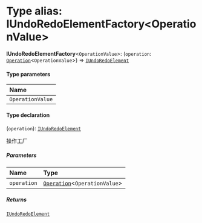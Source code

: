 # Type alias: IUndoRedoElementFactory\<OperationValue>

**IUndoRedoElementFactory**<`OperationValue`>: (`operation`: [`Operation`](/en/auto-docs/free-layout-editor/interfaces/Operation.md)<`OperationValue`>) => [`IUndoRedoElement`](/en/auto-docs/free-layout-editor/interfaces/IUndoRedoElement.md)

#### Type parameters

| Name |
| :------ |
| `OperationValue` |

#### Type declaration

(`operation`): [`IUndoRedoElement`](/en/auto-docs/free-layout-editor/interfaces/IUndoRedoElement.md)

操作工厂

##### Parameters

| Name | Type |
| :------ | :------ |
| `operation` | [`Operation`](/en/auto-docs/free-layout-editor/interfaces/Operation.md)<`OperationValue`> |

##### Returns

[`IUndoRedoElement`](/en/auto-docs/free-layout-editor/interfaces/IUndoRedoElement.md)
